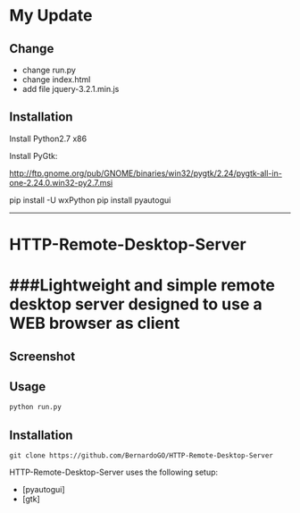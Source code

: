 # My Update

## Change

- change run.py
- change index.html
- add file jquery-3.2.1.min.js

## Installation

Install Python2.7 x86

Install PyGtk:

http://ftp.gnome.org/pub/GNOME/binaries/win32/pygtk/2.24/pygtk-all-in-one-2.24.0.win32-py2.7.msi

pip install -U wxPython
pip install pyautogui




---------------------


# HTTP-Remote-Desktop-Server
###Lightweight and simple remote desktop server designed to use a WEB browser as client
==================


## Screenshot


## Usage
```bash
python run.py
```

## Installation

```
git clone https://github.com/BernardoGO/HTTP-Remote-Desktop-Server
```

HTTP-Remote-Desktop-Server uses the following setup:
* [pyautogui]
* [gtk]
